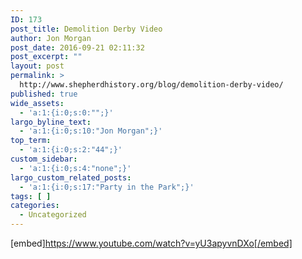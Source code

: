 ```yaml
---
ID: 173
post_title: Demolition Derby Video
author: Jon Morgan
post_date: 2016-09-21 02:11:32
post_excerpt: ""
layout: post
permalink: >
  http://www.shepherdhistory.org/blog/demolition-derby-video/
published: true
wide_assets:
  - 'a:1:{i:0;s:0:"";}'
largo_byline_text:
  - 'a:1:{i:0;s:10:"Jon Morgan";}'
top_term:
  - 'a:1:{i:0;s:2:"44";}'
custom_sidebar:
  - 'a:1:{i:0;s:4:"none";}'
largo_custom_related_posts:
  - 'a:1:{i:0;s:17:"Party in the Park";}'
tags: [ ]
categories:
  - Uncategorized
---
```

[embed]https://www.youtube.com/watch?v=yU3apyvnDXo[/embed]